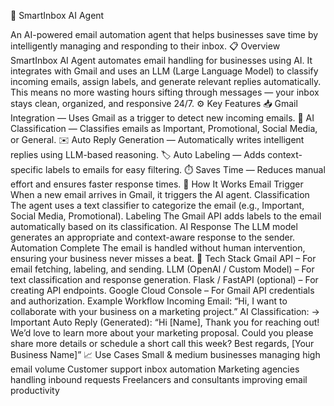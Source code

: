 🧠 SmartInbox AI Agent

An AI-powered email automation agent that helps businesses save time by intelligently managing and responding to their inbox.
📋 Overview
SmartInbox AI Agent automates email handling for businesses using AI.
It integrates with Gmail and uses an LLM (Large Language Model) to classify incoming emails, assign labels, and generate relevant replies automatically.
This means no more wasting hours sifting through messages — your inbox stays clean, organized, and responsive 24/7.
⚙️ Key Features
📥 Gmail Integration — Uses Gmail as a trigger to detect new incoming emails.
🧩 AI Classification — Classifies emails as Important, Promotional, Social Media, or General.
✉️ Auto Reply Generation — Automatically writes intelligent replies using LLM-based reasoning.
🏷️ Auto Labeling — Adds context-specific labels to emails for easy filtering.
⏱️ Saves Time — Reduces manual effort and ensures faster response times.
🧩 How It Works
Email Trigger
When a new email arrives in Gmail, it triggers the AI agent.
Classification
The agent uses a text classifier to categorize the email (e.g., Important, Social Media, Promotional).
Labeling
The Gmail API adds labels to the email automatically based on its classification.
AI Response
The LLM model generates an appropriate and context-aware response to the sender.
Automation Complete
The email is handled without human intervention, ensuring your business never misses a beat.
🧰 Tech Stack
Gmail API – For email fetching, labeling, and sending.
LLM (OpenAI / Custom Model) – For text classification and response generation.
Flask / FastAPI (optional) – For creating API endpoints.
Google Cloud Console – For Gmail API credentials and authorization.
Example Workflow
Incoming Email:
“Hi, I want to collaborate with your business on a marketing project.”
AI Classification:
→ Important
Auto Reply (Generated):
“Hi [Name],
Thank you for reaching out! We’d love to learn more about your marketing proposal. Could you please share more details or schedule a short call this week?
Best regards,
[Your Business Name]”
📈 Use Cases
Small & medium businesses managing high email volume
Customer support inbox automation
Marketing agencies handling inbound requests
Freelancers and consultants improving email productivity
